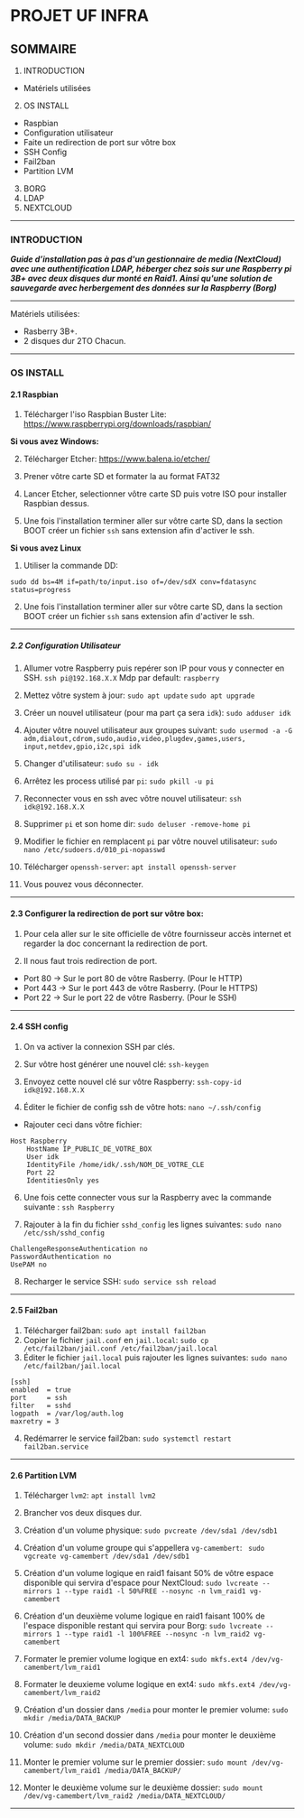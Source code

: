 # PROJET UF INFRA
## SOMMAIRE

1. INTRODUCTION
* Matériels utilisées
2. OS INSTALL
* Raspbian
* Configuration utilisateur 
* Faite un redirection de port sur vôtre box
* SSH Config
* Fail2ban
* Partition LVM
3. BORG
4. LDAP
5. NEXTCLOUD
***

### INTRODUCTION

***Guide d’installation pas à pas d'un gestionnaire de media (NextCloud) avec une authentification LDAP,  héberger chez sois sur une Raspberry pi 3B+ avec deux disques dur monté en Raid1. Ainsi qu'une solution de sauvegarde avec herbergement des données sur la Raspberry (Borg)***

***
Matériels utilisées:
* Rasberry 3B+.
* 2 disques dur 2TO Chacun.
***
### OS INSTALL
#### 2.1 Raspbian
1. Télécharger l'iso Raspbian Buster Lite:
https://www.raspberrypi.org/downloads/raspbian/

**Si vous avez Windows:**

2.  Télécharger Etcher:
https://www.balena.io/etcher/

1. Prener vôtre carte SD et formater la au format FAT32
2. Lancer Etcher, selectionner vôtre carte SD puis votre ISO pour installer Raspbian dessus.
3. Une fois l'installation terminer aller sur vôtre carte SD, dans la section BOOT créer un fichier `ssh` sans extension afin d'activer le ssh.

**Si vous avez Linux**

1. Utiliser la commande DD:
 ```
 sudo dd bs=4M if=path/to/input.iso of=/dev/sdX conv=fdatasync  status=progress
```
2.  Une fois l'installation terminer aller sur vôtre carte SD, dans la section BOOT créer un fichier `ssh` sans extension afin d'activer le ssh.
***
##### 2.2 Configuration Utilisateur
1. Allumer votre Raspberry puis repérer son IP pour vous y connecter en SSH.
``ssh pi@192.168.X.X``
Mdp par default: ``raspberry`` 

2. Mettez vôtre system à jour:
``sudo apt update``
``sudo apt upgrade``

3. Créer un nouvel utilisateur (pour ma part ça sera `idk`):
``sudo adduser idk``

4.  Ajouter vôtre nouvel utilisateur aux groupes suivant:
``` sudo usermod -a -G adm,dialout,cdrom,sudo,audio,video,plugdev,games,users, input,netdev,gpio,i2c,spi idk ```

5. Changer d'utilisateur:
``sudo su - idk``

6. Arrêtez les process utilisé par ``pi``:
``sudo pkill -u pi``

7. Reconnecter vous en ssh avec vôtre nouvel utilisateur:
``ssh idk@192.168.X.X``

8. Supprimer ``pi`` et son home dir:
``sudo deluser -remove-home pi``

9. Modifier le fichier en remplacent ``pi`` par vôtre nouvel utilisateur:
``sudo nano /etc/sudoers.d/010_pi-nopasswd `` 

10. Télécharger ``openssh-server``:
``apt install openssh-server``

11. Vous pouvez vous déconnecter.
***
#### 2.3 Configurer la redirection de port sur vôtre box:
1. Pour cela aller sur le site officielle de vôtre fournisseur accès internet et regarder la doc concernant la redirection de port.

2. Il nous faut trois redirection de port.
* Port 80 -> Sur le port 80 de vôtre Rasberry. (Pour le HTTP)
* Port 443 -> Sur le port 443 de vôtre Rasberry. (Pour le HTTPS)
* Port 22 -> Sur le port 22 de vôtre Rasberry. (Pour le SSH)
***
#### 2.4 SSH config
1. On va activer la connexion SSH par clés.
3. Sur vôtre host générer une nouvel clé:
``ssh-keygen``

4. Envoyez cette nouvel clé sur vôtre Raspberry:
``ssh-copy-id idk@192.168.X.X``

5. Éditer le fichier de config ssh de vôtre hots:
``nano ~/.ssh/config``

* Rajouter ceci dans vôtre fichier:
```
Host Raspberry
    HostName IP_PUBLIC_DE_VOTRE_BOX
    User idk
    IdentityFile /home/idk/.ssh/NOM_DE_VOTRE_CLE
    Port 22
    IdentitiesOnly yes
```
6. Une fois cette connecter vous sur la Raspberry avec la commande suivante :
``ssh Raspberry``

7. Rajouter à la fin du fichier ``sshd_config`` les lignes suivantes:
``sudo nano /etc/ssh/sshd_config``
```
ChallengeResponseAuthentication no
PasswordAuthentication no
UsePAM no
```
8. Recharger le service SSH:
``sudo service ssh reload``
***
#### 2.5 Fail2ban
1. Télécharger fail2ban:
``sudo apt install fail2ban``
2. Copier le fichier ``jail.conf`` en ``jail.local``:
``sudo cp /etc/fail2ban/jail.conf /etc/fail2ban/jail.local``
3. Éditer le fichier ``jail.local`` puis rajouter les lignes suivantes:
``sudo nano /etc/fail2ban/jail.local``
```
[ssh]
enabled  = true
port     = ssh
filter   = sshd
logpath  = /var/log/auth.log
maxretry = 3
```
4. Redémarrer le service fail2ban: 
``sudo systemctl restart fail2ban.service``

***
#### 2.6 Partition LVM
1. Télécharger ``lvm2``:
``apt install lvm2``

2. Brancher vos deux disques dur.
3. Création d'un volume physique:
``sudo pvcreate /dev/sda1 /dev/sdb1``

4. Création d'un volume groupe qui s'appellera ``vg-camembert``:
`` sudo vgcreate vg-camembert /dev/sda1 /dev/sdb1``

5. Création d'un volume logique en raid1 faisant 50% de vôtre espace disponible qui servira d'espace pour NextCloud:
   ``sudo lvcreate --mirrors 1 --type raid1 -l 50%FREE --nosync -n lvm_raid1 vg-camembert``
   
 6. Création d'un deuxième volume logique en raid1 faisant 100% de l'espace disponible restant qui servira pour Borg:
   ``sudo lvcreate --mirrors 1 --type raid1 -l 100%FREE --nosync -n lvm_raid2 vg-camembert``
   
 7. Formater le premier volume logique en ext4:
   ``sudo mkfs.ext4 /dev/vg-camembert/lvm_raid1``
   
  8. Formater le deuxieme volume logique en ext4:
   ``sudo mkfs.ext4 /dev/vg-camembert/lvm_raid2``
   
  9. Création d'un dossier dans ``/media`` pour monter le premier volume:
  ``sudo mkdir /media/DATA_BACKUP``
  
  10. Création d'un second dossier dans ``/media`` pour monter le deuxième volume:
  ``sudo mkdir /media/DATA_NEXTCLOUD``
  
 11. Monter le premier volume sur le premier dossier:
``sudo mount /dev/vg-camembert/lvm_raid1 /media/DATA_BACKUP/``

12. Monter le deuxième volume sur le deuxième dossier:
``sudo mount /dev/vg-camembert/lvm_raid2 /media/DATA_NEXTCLOUD/``
***




